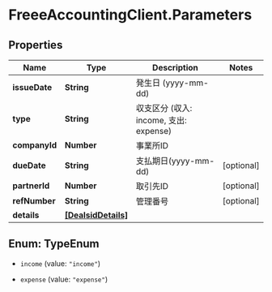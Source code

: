 # FreeeAccountingClient.Parameters

## Properties
Name | Type | Description | Notes
------------ | ------------- | ------------- | -------------
**issueDate** | **String** | 発生日 (yyyy-mm-dd) | 
**type** | **String** | 収支区分 (収入: income, 支出: expense) | 
**companyId** | **Number** | 事業所ID | 
**dueDate** | **String** | 支払期日(yyyy-mm-dd) | [optional] 
**partnerId** | **Number** | 取引先ID | [optional] 
**refNumber** | **String** | 管理番号 | [optional] 
**details** | [**[DealsidDetails]**](DealsidDetails.md) |  | 


<a name="TypeEnum"></a>
## Enum: TypeEnum


* `income` (value: `"income"`)

* `expense` (value: `"expense"`)




